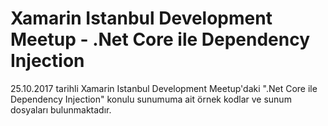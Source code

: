 # Xamarin Istanbul Development Meetup - .Net Core ile Dependency Injection
25.10.2017 tarihli Xamarin Istanbul Development Meetup'daki ".Net Core ile Dependency Injection" konulu sunumuma ait örnek kodlar ve sunum dosyaları bulunmaktadır.
